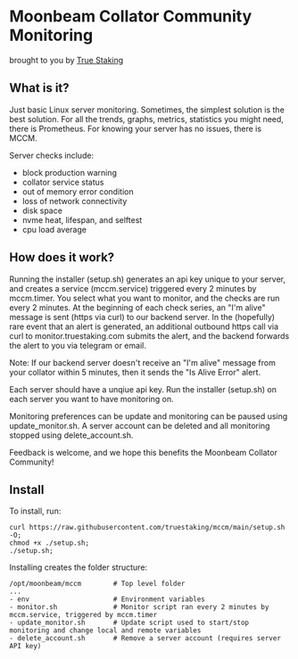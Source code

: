 # Moonbeam Collator Community Monitoring
brought to you by [True Staking](https://truestaking.com)

## What is it?

Just basic Linux server monitoring. Sometimes, the simplest solution is the best solution. For all the trends, graphs, metrics, statistics you might need, there is Prometheus. For knowing your server has no issues, there is MCCM.

Server checks include:
- block production warning
- collator service status
- out of memory error condition
- loss of network connectivity
- disk space
- nvme heat, lifespan, and selftest
- cpu load average

## How does it work?

Running the installer (setup.sh) generates an api key unique to your server, and creates a service (mccm.service) triggered every 2 minutes by mccm.timer. You select what you want to monitor, and the checks are run every 2 minutes. At the beginning of each check series, an "I'm alive" message is sent (https via curl) to our backend server. In the (hopefully) rare event that an alert is generated, an additional outbound https call via curl to monitor.truestaking.com submits the alert, and the backend forwards the alert to you via telegram or email.

Note: If our backend server doesn't receive an "I'm alive" message from your collator within 5 minutes, then it sends the "Is Alive Error" alert.

Each server should have a unqiue api key. Run the installer (setup.sh) on each server you want to have monitoring on. 

Monitoring preferences can be update and monitoring can be paused using update_monitor.sh. A server account can be deleted and all monitoring stopped using delete_account.sh.

Feedback is welcome, and we hope this benefits the Moonbeam Collator Community!

## Install 

To install, run:
```
curl https://raw.githubusercontent.com/truestaking/mccm/main/setup.sh -O;
chmod +x ./setup.sh;
./setup.sh;
```

Installing creates the folder structure:
```
/opt/moonbeam/mccm        # Top level folder
...
- env                     # Environment variables
- monitor.sh              # Monitor script ran every 2 minutes by mccm.service, triggered by mccm.timer
- update_monitor.sh       # Update script used to start/stop monitoring and change local and remote variables 
- delete_account.sh       # Remove a server account (requires server API key)
```
